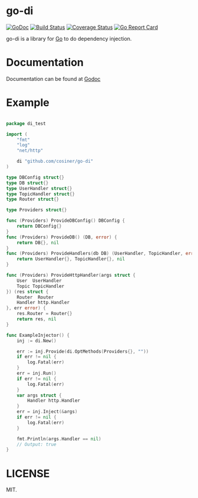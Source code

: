# go-di
[![GoDoc](https://img.shields.io/badge/godoc-reference-blue.svg?style=flat)](https://godoc.org/github.com/cosiner/go-di) 
[![Build Status](https://travis-ci.org/cosiner/go-di.svg?branch=master&style=flat)](https://travis-ci.org/cosiner/go-di)
[![Coverage Status](https://coveralls.io/repos/github/cosiner/go-di/badge.svg?style=flat)](https://coveralls.io/github/cosiner/go-di)
[![Go Report Card](https://goreportcard.com/badge/github.com/cosiner/go-di?style=flat)](https://goreportcard.com/report/github.com/cosiner/go-di)

go-di is a library for [Go](https://golang.org) to do dependency injection. 

# Documentation
Documentation can be found at [Godoc](https://godoc.org/github.com/cosiner/go-di)

# Example
```Go

package di_test

import (
	"fmt"
	"log"
	"net/http"

	di "github.com/cosiner/go-di"
)

type DBConfig struct{}
type DB struct{}
type UserHandler struct{}
type TopicHandler struct{}
type Router struct{}

type Providers struct{}

func (Providers) ProvideDBConfig() DBConfig {
	return DBConfig{}
}
func (Providers) ProvideDB() (DB, error) {
	return DB{}, nil
}
func (Providers) ProvideHandlers(db DB) (UserHandler, TopicHandler, error) {
	return UserHandler{}, TopicHandler{}, nil
}

func (Providers) ProvideHttpHandler(args struct {
	User  UserHandler
	Topic TopicHandler
}) (res struct {
	Router  Router
	Handler http.Handler
}, err error) {
	res.Router = Router{}
	return res, nil
}

func ExampleInjector() {
	inj := di.New()

	err := inj.Provide(di.OptMethods(Providers{}, ""))
	if err != nil {
		log.Fatal(err)
	}
	err = inj.Run()
	if err != nil {
		log.Fatal(err)
	}
	var args struct {
		Handler http.Handler
	}
	err = inj.Inject(&args)
	if err != nil {
		log.Fatal(err)
	}

	fmt.Println(args.Handler == nil)
	// Output: true
}
```

# LICENSE
MIT.
